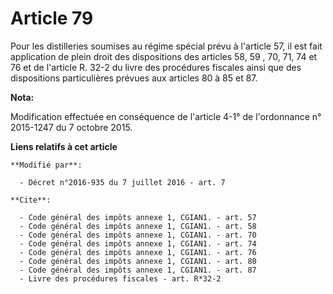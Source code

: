 # Article 79

Pour les distilleries soumises au régime spécial prévu à l'article 57, il est fait application de plein droit des
dispositions des articles 58, 59
, 70, 71, 74 et 76 et de l'article R. 32-2 du livre des procédures fiscales ainsi que des dispositions particulières prévues
aux articles 80 à 85 et 87.

**Nota:**

Modification effectuée en conséquence de l'article 4-1° de l'ordonnance n° 2015-1247 du 7 octobre 2015.

**Liens relatifs à cet article**

	**Modifié par**:

	  - Décret n°2016-935 du 7 juillet 2016 - art. 7

	**Cite**:

	  - Code général des impôts annexe 1, CGIAN1. - art. 57
	  - Code général des impôts annexe 1, CGIAN1. - art. 58
	  - Code général des impôts annexe 1, CGIAN1. - art. 70
	  - Code général des impôts annexe 1, CGIAN1. - art. 74
	  - Code général des impôts annexe 1, CGIAN1. - art. 76
	  - Code général des impôts annexe 1, CGIAN1. - art. 80
	  - Code général des impôts annexe 1, CGIAN1. - art. 87
	  - Livre des procédures fiscales - art. R*32-2
